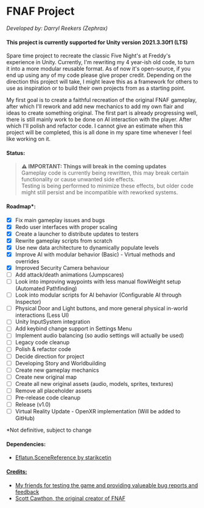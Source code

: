 # FNAF Project
<i>Developed by: Darryl Reekers (Zephrax)</i>
<h4>This project is currently supported for Unity version 2021.3.30f1 (LTS)</h3>

Spare time project to recreate the classic Five Night's at Freddy's experience in Unity.
Currently, I'm rewriting my 4 year-ish old code, to turn it into a more modular reusable format. As of now it's open-source, if you end up using any of my code please give proper credit.
Depending on the direction this project will take, I might leave this as a framework for others to use as inspiration or to build their own projects from as a starting point.

My first goal is to create a faithful recreation of the original FNAF gameplay, after which I'll rework and add new mechanics to add my own flair and ideas to create something original.
The first part is already progressing well, there is still mainly work to be done on AI interaction with the player. After which I'll polish and refactor code.
I cannot give an estimate when this project will be completed, this is all done in my spare time whenever I feel like working on it.

<h4>Status: </h4>

> **⚠ IMPORTANT: Things will break in the coming updates**   
> Gameplay code is currently being rewritten, this may break certain functionality or cause unwanted side effects.   
> Testing is being performed to minimize these effects, but older code might still persist and be incompatible with reworked systems.

<h4>Roadmap*:</h4>

- [X] Fix main gameplay issues and bugs
- [X] Redo user interfaces with proper scaling
- [X] Create a launcher to distribute updates to testers
- [X] Rewrite gameplay scripts from scratch 
- [X] Use new data architecture to dynamically populate levels 
- [X] Improve AI with modular behavior (Basic)
       - Virtual methods and overrides
- [X] Improved Security Camera behaviour
- [ ] Add attack/death animations (Jumpscares)
- [ ] Look into improving waypoints with less manual flowWeight setup (Automated Pathfinding)
- [ ] Look into modular scripts for AI behavior (Configurable AI through Inspector)
- [ ] Physical Door and Light buttons, and more general physical in-world interactions (Less UI)
- [ ] Unity InputSystem integration
- [ ] Add keybind change support in Settings Menu
- [ ] Implement audio balancing (so audio settings will actually be used)
- [ ] Legacy code cleanup
- [ ] Polish & refactor code
- [ ] Decide direction for project
- [ ] Developing Story and Worldbuilding
- [ ] Create new gameplay mechanics
- [ ] Create new original map
- [ ] Create all new original assets (audio, models, sprites, textures)
- [ ] Remove all placeholder assets
- [ ] Pre-release code cleanup
- [ ] Release (v1.0)
- [ ] Virtual Reality Update
       - OpenXR implementation (Will be added to GitHub)

*Not definitive, subject to change

<h4>Dependencies:</h4>
<ul>
 <li><a href="https://github.com/starikcetin/Eflatun.SceneReference/">Eflatun.SceneReference by starikcetin</li>
</ul>

<h4>Credits:</h4>
<ul>
 <li>My friends for testing the game and providing valueable bug reports and feedback</li>
 <li>Scott Cawthon, the original creator of FNAF</li>
</ul>

